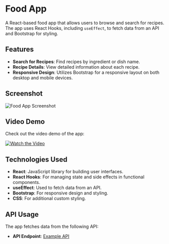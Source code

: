 # Food App

A React-based food app that allows users to browse and search for recipes. The app uses React Hooks, including `useEffect`, to fetch data from an API and Bootstrap for styling.

## Features

- **Search for Recipes**: Find recipes by ingredient or dish name.
- **Recipe Details**: View detailed information about each recipe.
- **Responsive Design**: Utilizes Bootstrap for a responsive layout on both desktop and mobile devices.

## Screenshot

![Food App Screenshot](https://github.com/VidyavathiR/FoodApp-React/blob/main/Screen%20Recording%202024-08-07%20131652.png)

## Video Demo

Check out the video demo of the app:

[![Watch the Video](https://via.placeholder.com/600x400?text=Watch+the+Video)](https://github.com/VidyavathiR/FoodApp-React/blob/main/Screen%20Recording%202024-08-07%20131652.mp4)


## Technologies Used

- **React**: JavaScript library for building user interfaces.
- **React Hooks**: For managing state and side effects in functional components.
- **useEffect**: Used to fetch data from an API.
- **Bootstrap**: For responsive design and styling.
- **CSS**: For additional custom styling.

## API Usage

The app fetches data from the following API:

- **API Endpoint**: [Example API](https://api.example.com/recipes)



